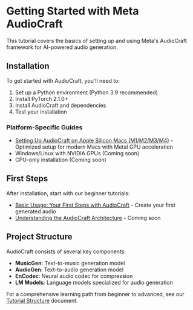 # Getting Started with Meta AudioCraft

This tutorial covers the basics of setting up and using Meta's AudioCraft framework for AI-powered audio generation.

## Installation

To get started with AudioCraft, you'll need to:

1. Set up a Python environment (Python 3.9 recommended)
2. Install PyTorch 2.1.0+
3. Install AudioCraft and dependencies
4. Test your installation

### Platform-Specific Guides

- [Setting Up AudioCraft on Apple Silicon Macs (M1/M2/M3/M4)](mac-m-series.md) - Optimized setup for modern Macs with Metal GPU acceleration
- Windows/Linux with NVIDIA GPUs (Coming soon)
- CPU-only installation (Coming soon)

## First Steps

After installation, start with our beginner tutorials:

- [Basic Usage: Your First Steps with AudioCraft](basic-usage.md) - Create your first generated audio
- [Understanding the AudioCraft Architecture](coming-soon.md) - Coming soon

## Project Structure

AudioCraft consists of several key components:

- **MusicGen**: Text-to-music generation model
- **AudioGen**: Text-to-audio generation model
- **EnCodec**: Neural audio codec for compression
- **LM Models**: Language models specialized for audio generation

For a comprehensive learning path from beginner to advanced, see our [Tutorial Structure](../../TUTORIAL_STRUCTURE.md) document.